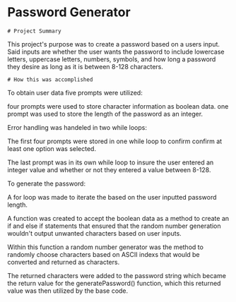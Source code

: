 # Password Generator
```
# Project Summary
```
This project's purpose was to create a password based on a users input.
Said inputs are whether the user wants the password to include lowercase
letters, uppercase letters, numbers, symbols, and how long a password they
desire as long as it is between 8-128 characters.
```
# How this was accomplished
```
To obtain user data five prompts were utilized:

  four prompts were used to store character information as boolean data.
  one prompt was used to store the length of the password as an integer.
  
Error handling was handeled in two while loops:
  
  The first four prompts were stored in one while loop to confirm
  confirm at least one option was selected.
  
  The last prompt was in its own while loop to insure the user entered
  an integer value and whether or not they entered a value between 8-128.

To generate the password:

  A for loop was made to iterate the based on the user inputted password length.
  
  A function was created to accept the boolean data as a method to create an if
  and else if statements that ensured that the random number generation wouldn't
  output unwanted characters based on user inputs.
  
  Within this function a random number generator was the method to randomly choose
  characters based on ASCII indexs that would be converted and returned as characters.
  
  The returned characters were added to the password string which became the return value
  for the generatePassword() function, which this returned value was then utilized by the
  base code.
